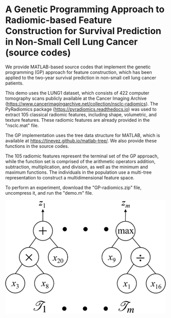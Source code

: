 # A Genetic Programming Approach to Radiomic-based Feature Construction for Survival Prediction in Non-Small Cell Lung Cancer (source codes)

We provide MATLAB-based source codes that implement the genetic programming (GP) approach for feature construction, which has been applied to the two-year survival prediction in non-small cell lung cancer patients. 

This demo uses the LUNG1 dataset, which consists of 422 computer tomography scans publicly available at the Cancer Imaging Archive (https://www.cancerimagingarchive.net/collection/nsclc-radiomics). The PyRadiomics package (https://pyradiomics.readthedocs.io) was used to extract 105 classical radiomic features, including shape, volumetric, and texture features. These radiomic features are already provided in the "nsclc.mat" file.

The GP implementation uses the tree data structure for MATLAB, which is available at https://tinevez.github.io/matlab-tree/. We also provide these functions in the source codes.

The 105 radiomic features represent the terminal set of the GP approach, while the function set is comprised of the arithmetic operators addition, subtraction, multiplication, and division, as well as the minimum and maximum functions. The individuals in the population use a multi-tree representation to construct a multidimensional feature space.

To perform an experiment, download the "GP-radiomics.zip" file, uncompress it, and run the "demo.m" file.

![picture alt](https://github.com/wgomezf/GP-radiomics/blob/main/multi.png)

